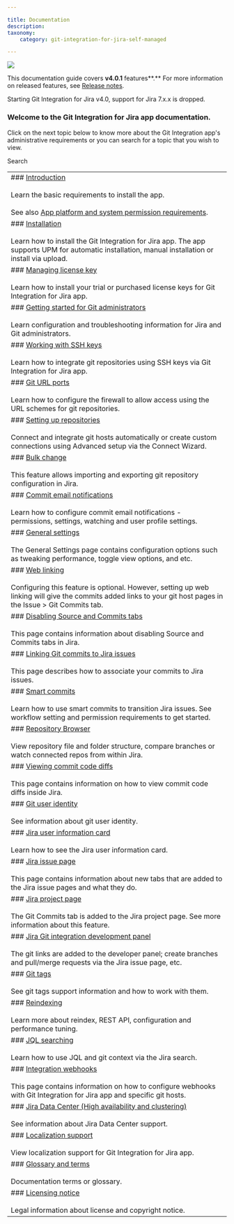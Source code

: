 ```yaml
---

title: Documentation
description:
taxonomy:
    category: git-integration-for-jira-self-managed

---
```

![](https://bigbrassband.atlassian.net/wiki/download/thumbnails/1930395770/git-for-jira-landing-pages-title-banner.png?version=1&modificationDate=1630642766899&cacheVersion=1&api=v2&width=660&height=159)

This documentation guide covers **v4.0.1** features**.** For more information on released features, see [Release notes](/wiki/spaces/GIJDC/pages/1078231449/Git+Integration+for+Jira+Data+Center+-+Release+Notes).

Starting Git Integration for Jira v4.0, support for Jira 7.x.x is dropped.

### Welcome to the Git Integration for Jira app documentation.

Click on the next topic below to know more about the Git Integration app's administrative requirements or you can search for a topic that you wish to view.

 Search



|     |
| --- |
| ### [Introduction](/git-integration-for-jira-self-managed/Introduction)<br><br>Learn the basic requirements to install the app.<br><br>See also [App platform and system permission requirements](/git-integration-for-jira-self-managed/Permissions). |
| ### [Installation](/git-integration-for-jira-self-managed/Installation)<br><br>Learn how to install the Git Integration for Jira app. The app supports UPM for automatic installation, manual installation or install via upload. |
| ### [Managing license key](/wiki/spaces/GIJDC/pages/1930396028/Managing+license+key)<br><br>Learn how to install your trial or purchased license keys for Git Integration for Jira app. |
| ### [Getting started for Git administrators](/wiki/spaces/GIJDC/pages/1930396073/Getting+started+for+Git+administrators)<br><br>Learn configuration and troubleshooting information for Jira and Git administrators. |
| ### [Working with SSH keys](/wiki/spaces/GIJDC/pages/1930396577/Working+with+SSH+keys)<br><br>Learn how to integrate git repositories using SSH keys via Git Integration for Jira app. |
| ### [Git URL ports](/wiki/spaces/GIJDC/pages/1930396890/Git+URL+ports)<br><br>Learn how to configure the firewall to allow access using the URL schemes for git repositories. |
| ### [Setting up repositories](/wiki/spaces/GIJDC/pages/1930396906/Setting+up+repositories)<br><br>Connect and integrate git hosts automatically or create custom connections using Advanced setup via the Connect Wizard. |
| ### [Bulk change](/git-integration-for-jira-self-managed/Bulk-change)<br><br>This feature allows importing and exporting git repository configuration in Jira. |
| ### [Commit email notifications](/wiki/spaces/GIJDC/pages/1930397995/Commit+email+notifications)<br><br>Learn how to configure commit email notifications - permissions, settings, watching and user profile settings. |
| ### [General settings](/wiki/spaces/GIJDC/pages/1930398111)<br><br>The General Settings page contains configuration options such as tweaking performance, toggle view options, and etc. |
| ### [Web linking](/git-integration-for-jira-self-managed/Web-linking)<br><br>Configuring this feature is optional. However, setting up web linking will give the commits added links to your git host pages in the Issue > Git Commits tab. |
| ### [Disabling Source and Commits tabs](/wiki/spaces/GIJDC/pages/1930398249/Disabling+Source+and+Commits+tabs)<br><br>This page contains information about disabling Source and Commits tabs in Jira. |
| ### [Linking Git commits to Jira issues](/wiki/spaces/GIJDC/pages/1930398265/Linking+git+commits+to+Jira+issues)<br><br>This page describes how to associate your commits to Jira issues. |
| ### [Smart commits](/git-integration-for-jira-self-managed/Smart-commits)<br><br>Learn how to use smart commits to transition Jira issues. See workflow setting and permission requirements to get started. |
| ### [Repository Browser](/git-integration-for-jira-self-managed/Repository-Browser)<br><br>View repository file and folder structure, compare branches or watch connected repos from within Jira. |
| ### [Viewing commit code diffs](/wiki/spaces/GIJDC/pages/1930398768/Viewing+commit+code+diffs)<br><br>This page contains information on how to view commit code diffs inside Jira. |
| ### [Git user identity](/wiki/spaces/GIJDC/pages/1930398801/Git+user+identity)<br><br>See information about git user identity. |
| ### [Jira user information card](/wiki/spaces/GIJDC/pages/1930398841/Jira+user+information+card)<br><br>Learn how to see the Jira user information card. |
| ### [Jira issue page](/wiki/spaces/GIJDC/pages/1930398870/Jira+issue+page)<br><br>This page contains information about new tabs that are added to the Jira issue pages and what they do. |
| ### [Jira project page](/wiki/spaces/GIJDC/pages/1930399252/Jira+project+page)<br><br>The Git Commits tab is added to the Jira project page. See more information about this feature. |
| ### [Jira Git integration development panel](/wiki/spaces/GIJDC/pages/1930399012/Jira+Git+integration+development+panel)<br><br>The git links are added to the developer panel; create branches and pull/merge requests via the Jira issue page, etc. |
| ### [Git tags](/git-integration-for-jira-self-managed/Git-tags)<br><br>See git tags support information and how to work with them. |
| ### [Reindexing](/git-integration-for-jira-self-managed/Reindexing)<br><br>Learn more about reindex, REST API, configuration and performance tuning. |
| ### [JQL searching](/git-integration-for-jira-self-managed/JQL-searching)<br><br>Learn how to use JQL and git context via the Jira search. |
| ### [Integration webhooks](/git-integration-for-jira-self-managed/Integration-webhooks)<br><br>This page contains information on how to configure webhooks with Git Integration for Jira app and specific git hosts. |
| ### [Jira Data Center (High availability and clustering)](/wiki/spaces/GIJDC/pages/1930399417)<br><br>See information about Jira Data Center support. |
| ### [Localization support](/git-integration-for-jira-self-managed/Localization-support)<br><br>View localization support for Git Integration for Jira app. |
| ### [Glossary and terms](/wiki/spaces/GIJDC/pages/1930399449/Glossary+and+terms)<br><br>Documentation terms or glossary. |
| ### [Licensing notice](/git-integration-for-jira-self-managed/Licensing-notice)<br><br>Legal information about license and copyright notice. |